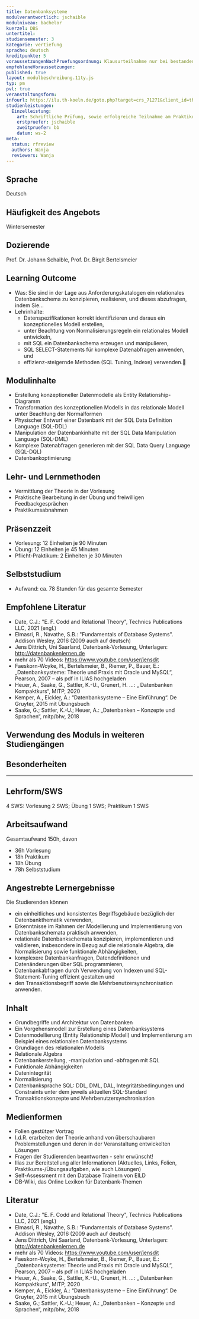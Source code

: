 ```yaml
---
title: Datenbanksysteme
modulverantwortlich: jschaible
modulniveau: bachelor
kuerzel: DBS
untertitel:
studiensemester: 3
kategorie: vertiefung
sprache: deutsch
kreditpunkte: 5
voraussetzungenNachPruefungsordnung: Klausurteilnahme nur bei bestandenem DBS‐Praktikum
empfohleneVoraussetzungen: 
published: true
layout: modulbeschreibung.11ty.js
typ: pm
pvl: true
veranstaltungsform: 
infourl: https://ilu.th-koeln.de/goto.php?target=crs_71271&client_id=thkilu
studienleistungen:
  Einzelleistung:
    art: Schriftliche Prüfung, sowie erfolgreiche Teilnahme am Praktikum als Prüfungsvorleistung.
    erstpruefer: jschaible
    zweitpruefer: bb
    datum: ws-2
meta:
  status: rfreview  
  authors: Wanja
  reviewers: Wanja
---
```


## Sprache
Deutsch

## Häufigkeit des Angebots
Wintersemester

## Dozierende
Prof. Dr. Johann Schaible, Prof. Dr. Birgit Bertelsmeier

## Learning Outcome
- Was: Sie sind in der Lage aus Anforderungskatalogen ein relationales Datenbankschema zu konzipieren, realisieren, und dieses abzufragen, indem Sie…
- Lehrinhalte:
  - Datenspezifikationen korrekt identifizieren und daraus ein konzeptionelles Modell erstellen,
  - unter Beachtung von Normalisierungsregeln ein relationales Modell entwickeln,
  - mit SQL ein Datenbankschema erzeugen und manipulieren,
  - SQL SELECT-Statements für komplexe Datenabfragen anwenden, und
  - effizienz-steigernde Methoden (SQL Tuning, Indexe) verwenden.

## Modulinhalte
- Erstellung konzeptioneller Datenmodelle als Entity Relationship-Diagramm
- Transformation des konzeptionellen Modells in das relationale Modell unter Beachtung der Normalformen
- Physischer Entwurf einer Datenbank mit der SQL Data Definition Language (SQL-DDL)
- Manipulation der Datenbankinhalte mit der SQL Data Manipulation Language (SQL-DML)
- Komplexe Datenabfragen generieren mit der SQL Data Query Language (SQL-DQL)
- Datenbankoptimierung 

## Lehr- und Lernmethoden
- Vermittlung der Theorie in der Vorlesung
- Praktische Bearbeitung in der Übung und freiwilligen Feedbackgesprächen
- Praktikumsabnahmen 

## Präsenzzeit
- Vorlesung: 12 Einheiten je 90 Minuten
- Übung: 12 Einheiten je 45 Minuten
- Pflicht-Praktikum: 2 Einheiten je 30 Minuten

## Selbststudium
- Aufwand: ca. 78 Stunden für das gesamte Semester

## Empfohlene Literatur
- Date, C.J.: "E. F. Codd and Relational Theory", Technics Publications LLC, 2021 (engl.)
- Elmasri, R., Navathe, S.B.: "Fundamentals of Database Systems". Addison Wesley, 2016 (2009 auch auf deutsch)
- Jens Dittrich, Uni Saarland, Datenbank-Vorlesung, Unterlagen: http://datenbankenlernen.de
- mehr als 70 Videos: https://www.youtube.com/user/jensdit
- Faeskorn-Woyke, H., Bertelsmeier, B., Riemer, P., Bauer, E.: „Datenbanksysteme: Theorie und Praxis mit Oracle und MySQL“, Pearson, 2007 – als pdf in ILIAS hochgeladen
- Heuer, A., Saake, G., Sattler, K.-U., Grunert, H. …: „ Datenbanken Kompaktkurs“, MITP, 2020
- Kemper, A., Eickler, A.: “Datenbanksysteme – Eine Einführung“. De Gruyter, 2015 mit Übungsbuch
- Saake, G.; Sattler, K.-U.; Heuer, A.: „Datenbanken – Konzepte und Sprachen“, mitp/bhv, 2018

## Verwendung des Moduls in weiteren Studiengängen

## Besonderheiten

---

## Lehrform/SWS

4 SWS: Vorlesung 2 SWS; Übung 1 SWS; Praktikum 1 SWS

## Arbeitsaufwand

Gesamtaufwand 150h, davon 

- 36h Vorlesung 
- 18h Praktikum
- 18h Übung
- 78h Selbststudium 

## Angestrebte Lernergebnisse

Die Studierenden können

- ein einheitliches und konsistentes Begriffsgebäude bezüglich der Datenbankthematik verwenden,
- Erkenntnisse im Rahmen der Modellierung und Implementierung von Datenbankschemata praktisch anwenden,
- relationale Datenbankschemata konzipieren, implementieren und validieren, insbesondere in Bezug auf die relationale Algebra, die Normalisierung sowie funktionale Abhängigkeiten,
- komplexere Datenbankanfragen, Datendefinitionen und Datenänderungen über SQL programmieren, 
- Datenbankabfragen durch Verwendung von Indexen und SQL-Statement-Tuning effizient gestalten und  
- den Transaktionsbegriff sowie die Mehrbenutzersynchronisation anwenden.

## Inhalt
- Grundbegriffe und Architektur von Datenbanken  
- Ein Vorgehensmodell zur Erstellung eines Datenbanksystems
- Datenmodellierung (Entity Relationship Modell) und Implementierung am Beispiel eines relationalen Datenbanksystems
- Grundlagen des relationalen Modells
- Relationale Algebra
- Datenbankerstellung, -manipulation und -abfragen mit SQL
- Funktionale Abhängigkeiten
- Datenintegrität
- Normalisierung
- Datenbanksprache SQL: DDL, DML, DAL, Integritätsbedingungen und Constraints unter dem jeweils aktuellen SQL-Standard
- Transaktionskonzepte und Mehrbenutzersynchronisation


## Medienformen
* Folien gestützer Vortrag  
* I.d.R. erarbeiten der Theorie anhand von überschaubaren Problemstellungen und deren in der Veranstaltung entwickelten Lösungen 
* Fragen der Studierenden beantworten - sehr erwünscht!  
* Ilias zur Bereitstellung aller Informationen (Aktuelles, Links, Folien, Praktikums-/Übungsaufgaben, wie auch Lösungen)  
* Self-Assessment mit den Database Trainern von EILD 
* DB-Wiki, das Online Lexikon für Datenbank-Themen

## Literatur
- Date, C.J.: "E. F. Codd and Relational Theory", Technics Publications LLC, 2021 (engl.)
- Elmasri, R., Navathe, S.B.: "Fundamentals of Database Systems". Addison Wesley, 2016 (2009 auch auf deutsch)
- Jens Dittrich, Uni Saarland, Datenbank-Vorlesung, Unterlagen: http://datenbankenlernen.de
- mehr als 70 Videos: https://www.youtube.com/user/jensdit
- Faeskorn-Woyke, H., Bertelsmeier, B., Riemer, P., Bauer, E.: „Datenbanksysteme: Theorie und Praxis mit Oracle und MySQL“, Pearson, 2007 – als pdf in ILIAS hochgeladen
- Heuer, A., Saake, G., Sattler, K.-U., Grunert, H. …: „ Datenbanken Kompaktkurs“, MITP, 2020
- Kemper, A., Eickler, A.: “Datenbanksysteme – Eine Einführung“. De Gruyter, 2015 mit Übungsbuch
- Saake, G.; Sattler, K.-U.; Heuer, A.: „Datenbanken – Konzepte und Sprachen“, mitp/bhv, 2018

